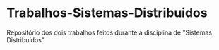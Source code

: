 # Trabalhos-Sistemas-Distribuidos
Repositório dos dois trabalhos feitos durante a disciplina de "Sistemas Distribuídos".
